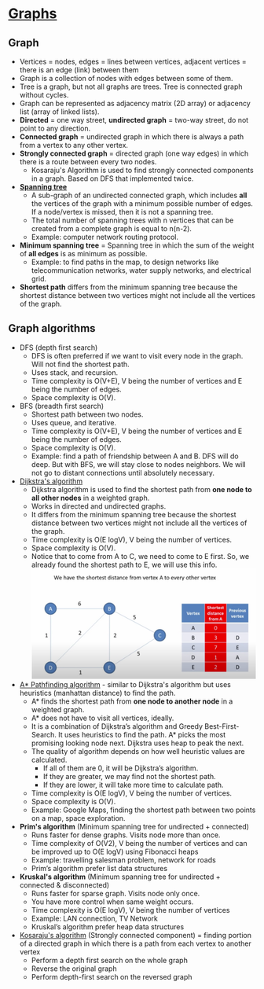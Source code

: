 # [Graphs](https://github.com/Rustam-Z/data-structures-and-algorithms#graphs)

## Graph
- Vertices = nodes, edges = lines between vertices, adjacent vertices = there is an edge (link) between them 
- Graph is a collection of nodes with edges between some of them.
- Tree is a graph, but not all graphs are trees. Tree is connected graph without cycles.
- Graph can be represented as adjacency matrix (2D array) or adjacency list (array of linked lists).
- **Directed** = one way street, **undirected graph** = two-way street, do not point to any direction.
- **Connected graph** = undirected graph in which there is always a path from a vertex to any other vertex.
- **Strongly connected graph** = directed graph (one way edges) in which there is a route between every two nodes.
  - Kosaraju's Algorithm is used to find strongly connected components in a graph. Based on DFS that implemented twice.
- [**Spanning tree**](https://www.programiz.com/dsa/spanning-tree-and-minimum-spanning-tree) 
  - A sub-graph of an undirected connected graph, which includes **all** the vertices of the graph with a minimum possible number of edges. If a node/vertex is missed, then it is not a spanning tree.
  - The total number of spanning trees with n vertices that can be created from a complete graph is equal to n(n-2).
  - Example: computer network routing protocol.
- **Minimum spanning tree** = Spanning tree in which the sum of the weight of **all edges** is as minimum as possible.
  - Example: to find paths in the map, to design networks like telecommunication networks, water supply networks, and electrical grid.
- **Shortest path** differs from the minimum spanning tree because the shortest distance between two vertices might not include all the vertices of the graph.

## Graph algorithms
- DFS (depth first search) 
  - DFS is often preferred if we want to visit every node in the graph. Will not find the shortest path.
  - Uses stack, and recursion.
  - Time complexity is O(V+E), V being the number of vertices and E being the number of edges.
  - Space complexity is O(V).
- BFS (breadth first search)
  - Shortest path between two nodes.
  - Uses queue, and iterative.
  - Time complexity is O(V+E), V being the number of vertices and E being the number of edges.
  - Space complexity is O(V).
  - Example: find a path of friendship between A and B. DFS will do deep. But with BFS, we will stay close to nodes neighbors. 
    We will not go to distant connections until absolutely necessary.
- [Dijkstra's algorithm](https://youtu.be/pVfj6mxhdMw) 
  - Dijkstra algorithm is used to find the shortest path from **one node to all other nodes** in a weighted graph.
  - Works in directed and undirected graphs.
  - It differs from the minimum spanning tree because the shortest distance between two vertices might not include all the vertices of the graph.
  - Time complexity is O(E logV), V being the number of vertices.
  - Space complexity is O(V).
  - Notice that to come from A to C, we need to come to E first. So, we already found the shortest path to E, we will use this info.
    <br><img src="../_resources/dijkstra.png" width="600px">
- [A* Pathfinding algorithm](https://youtu.be/eSOJ3ARN5FM) - similar to Dijkstra's algorithm but uses heuristics (manhattan distance) to find the path.
  - A* finds the shortest path from **one node to another node** in a weighted graph.
  - A* does not have to visit all vertices, ideally.
  - It is a combination of Dijkstra’s algorithm and Greedy Best-First-Search. It uses heuristics to find the path. A* picks the most promising looking node next. Dijkstra uses heap to peak the next.
  - The quality of algorithm depends on how well heuristic values are calculated.
    - If all of them are 0, it will be Dijkstra’s algorithm.
    - If they are greater, we may find not the shortest path.
    - If they are lower, it will take more time to calculate path.
  - Time complexity is O(E logV), V being the number of vertices.
  - Space complexity is O(V).
  - Example: Google Maps, finding the shortest path between two points on a map, space exploration.
- **Prim's algorithm** (Minimum spanning tree for undirected + connected)
  - Runs faster for dense graphs. Visits node more than once.
  - Time complexity of O(V2), V being the number of vertices and can be improved up to O(E logV) using Fibonacci heaps
  - Example: travelling salesman problem, network for roads
  - Prim’s algorithm prefer list data structures
- **Kruskal's algorithm** (Minimum spanning tree for undirected + connected & disconnected)
  - Runs faster for sparse graph. Visits node only once.
  - You have more control when same weight occurs.
  - Time complexity is O(E logV), V being the number of vertices
  - Example: LAN connection, TV Network
  - Kruskal’s algorithm prefer heap data structures
- [Kosaraju's algorithm](https://www.programiz.com/dsa/strongly-connected-components) (Strongly connected component) = finding portion of a directed graph in which there is a path from each vertex to another vertex
  - Perform a depth first search on the whole graph
  - Reverse the original graph
  - Perform depth-first search on the reversed graph
